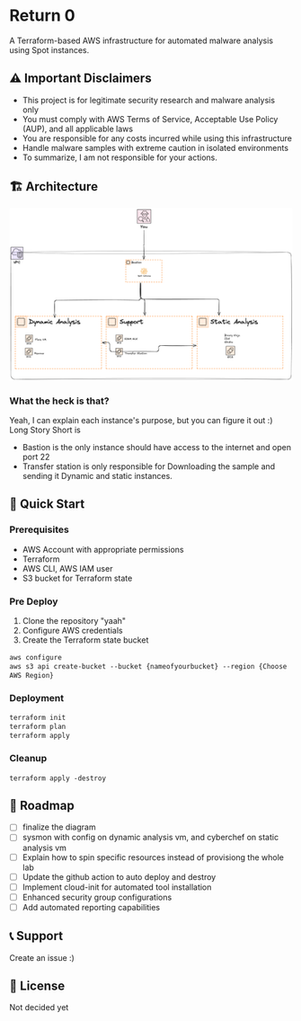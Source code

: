 # Return 0

A Terraform-based AWS infrastructure for automated malware analysis using Spot instances.

## ⚠️ Important Disclaimers
- This project is for legitimate security research and malware analysis only
- You must comply with AWS Terms of Service, Acceptable Use Policy (AUP), and all applicable laws
- You are responsible for any costs incurred while using this infrastructure
- Handle malware samples with extreme caution in isolated environments
- To summarize, I am not responsible for your actions.

## 🏗 Architecture

![Alt text](./arch.png?raw=true "Malware Analysis Lab Architecture")
### What the heck is that?
Yeah, I can explain each instance's purpose, but you can figure it out :)
Long Story Short is 
- Bastion is the only instance should have access to the internet and open port 22
- Transfer station is only responsible for Downloading the sample and sending it Dynamic and static instances.

## 🚀 Quick Start

### Prerequisites
- AWS Account with appropriate permissions
- Terraform
- AWS CLI, AWS IAM user
- S3 bucket for Terraform state

### Pre Deploy
1. Clone the repository "yaah"
2. Configure AWS credentials
3. Create the Terraform state bucket
```
aws configure
aws s3 api create-bucket --bucket {nameofyourbucket} --region {Choose AWS Region}
```
### Deployment
```
terraform init
terraform plan
terraform apply
```

### Cleanup

```
terraform apply -destroy
```

## 🔄 Roadmap
- [ ] finalize the diagram
- [ ] sysmon with config on dynamic analysis vm, and cyberchef on static analysis vm
- [ ] Explain how to spin specific resources instead of provisiong the whole lab 
- [ ] Update the github action to auto deploy and destroy
- [ ] Implement cloud-init for automated tool installation
- [ ] Enhanced security group configurations
- [ ] Add automated reporting capabilities

## 📞 Support
Create an issue :) 

## 📄 License
Not decided yet
